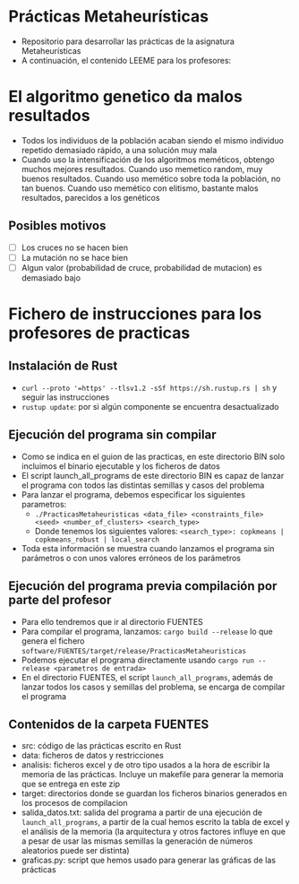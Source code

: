 # Prácticas Metaheurísticas

* Repositorio para desarrollar las prácticas de la asignatura Metaheurísticas
* A continuación, el contenido LEEME para los profesores:

# El algoritmo genetico da malos resultados

* Todos los individuos de la población acaban siendo el mismo individuo repetido demasiado rápido, a una solución muy mala
* Cuando uso la intensificación de los algoritmos meméticos, obtengo muchos mejores resultados. Cuando uso memetico random, muy buenos resultados. Cuando uso memético sobre toda la población, no tan buenos. Cuando uso memético con elitismo, bastante malos resultados, parecidos a los genéticos

## Posibles motivos

* [ ] Los cruces no se hacen bien
* [ ] La mutación no se hace bien
* [ ] Algun valor (probabilidad de cruce, probabilidad de mutacion) es demasiado bajo

# Fichero de instrucciones para los profesores de practicas

## Instalación de Rust

* `curl --proto '=https' --tlsv1.2 -sSf https://sh.rustup.rs | sh` y seguir las instrucciones
* `rustup update`: por si algún componente se encuentra desactualizado

## Ejecución del programa sin compilar

* Como se indica en el guion de las practicas, en este directorio BIN solo incluimos el binario ejecutable y los ficheros de datos
* El script launch_all_programs de este directorio BIN es capaz de lanzar el programa con todos las distintas semillas y casos del problema
* Para lanzar el programa, debemos especificar los siguientes parametros:
    * `./PracticasMetaheuristicas <data_file> <constraints_file> <seed> <number_of_clusters> <search_type>`
    * Donde tenemos los siguientes valores: `<search_type>: copkmeans | copkmeans_robust | local_search`
* Toda esta información se muestra cuando lanzamos el programa sin parámetros o con unos valores erróneos de los parámetros

## Ejecución del programa previa compilación por parte del profesor

* Para ello tendremos que ir al directorio FUENTES
* Para compilar el programa, lanzamos: `cargo build --release` lo que genera el fichero `software/FUENTES/target/release/PracticasMetaheuristicas`
* Podemos ejecutar el programa directamente usando `cargo run --release <parametros de entrada>`
* En el directorio FUENTES, el script `launch_all_programs`, además de lanzar todos los casos y semillas del problema, se encarga de compilar el programa

## Contenidos de la carpeta FUENTES

* src: código de las prácticas escrito en Rust
* data: ficheros de datos y restricciones
* analisis: ficheros excel y de otro tipo usados a la hora de escribir la memoria de las prácticas. Incluye un makefile para generar la memoria que se entrega en este zip
* target: directorios donde se guardan los ficheros binarios generados en los procesos de compilacion
* salida_datos.txt: salida del programa a partir de una ejecución de `launch_all_programs`, a partir de la cual hemos escrito la tabla de excel y el análisis de la memoria (la arquitectura y otros factores influye en que a pesar de usar las mismas semillas la generación de números aleatorios puede ser distinta)
* graficas.py: script que hemos usado para generar las gráficas de las prácticas
